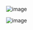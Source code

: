 ![image](https://user-images.githubusercontent.com/69858181/117596436-c443ab80-b119-11eb-8c45-f68d62c0814b.png)

![image](https://user-images.githubusercontent.com/69858181/117698253-e846d180-b199-11eb-8ba8-703118ccfd44.png)
